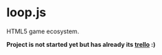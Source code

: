 loop.js
=======

HTML5 game ecosystem.

**Project is not started yet but has already its [trello](https://trello.com/board/goot/5005e402b400e4c947048079) :)**